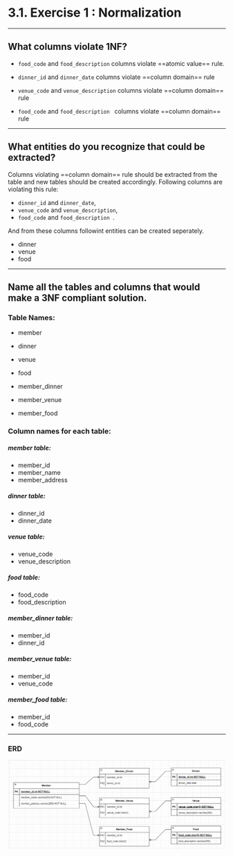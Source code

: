 # 3.1. Exercise 1 : Normalization

---

## What columns violate 1NF?

-  `food_code` and `food_description` columns violate ==atomic value== rule.

-  `dinner_id` and `dinner_date` columns violate ==column domain== rule
-  `venue_code` and `venue_description` columns violate ==column domain== rule
-  `food_code` and `food_description ` columns violate ==column domain== rule

---

## What entities do you recognize that could be extracted?

Columns violating ==column domain== rule should be extracted from the table and new tables should be created accordingly. Following columns are violating this rule:

-  `dinner_id` and `dinner_date`,
-  `venue_code` and `venue_description`,
-  `food_code` and `food_description `.

And from these columns followint entities can be created seperately.

-  dinner
-  venue
-  food

---

## Name all the tables and columns that would make a 3NF compliant solution.

### Table Names:

-  member
-  dinner
-  venue
-  food

-  member_dinner
-  member_venue
-  member_food

### Column names for each table:

##### **member** table:

-  member_id
-  member_name
-  member_address

##### **dinner** table:

-  dinner_id
-  dinner_date

##### **venue** table:

-  venue_code
-  venue_description

##### **food** table:

-  food_code
-  food_description

##### **member_dinner** table:

-  member_id
-  dinner_id

##### **member_venue** table:

-  member_id
-  venue_code

##### **member_food** table:

-  member_id
-  food_code

---

### ERD

![ER Diagram](erd.png)
